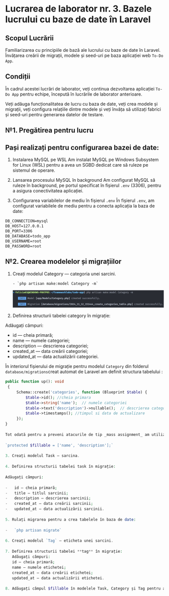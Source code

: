 # Lucrarea de laborator nr. 3. Bazele lucrului cu baze de date în Laravel

## Scopul Lucrării

Familiarizarea cu principiile de bază ale lucrului cu baze de date în Laravel. Învățarea creării de migrații, modele și seed-uri pe baza aplicației web `To-Do App`.

## Condiții

În cadrul acestei lucrări de laborator, veți continua dezvoltarea aplicației `To-Do App` pentru echipe, începută în lucrările de laborator anterioare.

Veți adăuga funcționalitatea de lucru cu baza de date, veți crea modele și migrații, veți configura relațiile dintre modele și veți învăța să utilizați fabrici și seed-uri pentru generarea datelor de testare.

## №1. Pregătirea pentru lucru

## Pași realizați pentru configurarea bazei de date:

1. Instalarea MySQL pe WSL
   Am instalat MySQL pe Windows Subsystem for Linux (WSL) pentru a avea un SGBD dedicat care să ruleze pe sistemul de operare.

2. Lansarea procesului MySQL în background
   Am configurat MySQL să ruleze în background, pe portul specificat în fișierul `.env` (3306), pentru a asigura conectivitatea aplicației.

3. Configurarea variabilelor de mediu în fișierul `.env`
   În fișierul `.env`, am configurat variabilele de mediu pentru a conecta aplicația la baza de date:

```
DB_CONNECTION=mysql
DB_HOST=127.0.0.1
DB_PORT=3306
DB_DATABASE=todo_app
DB_USERNAME=root
DB_PASSWORD=root
```

## №2. Crearea modelelor și migrațiilor

1.  Creați modelul Category — categoria unei sarcini.

        - `php artisan make:model Category -m`

    ![model_category](image.png)

2.  Definirea structurii tabelei category în migrație:

Adăugați câmpuri:

-   id — cheia primară;
-   name — numele categoriei;
-   description — descrierea categoriei;
-   created_at — data creării categoriei;
-   updated_at — data actualizării categoriei.

În interiorul fișierului de migrație pentru modelul `Category` din folderul `database/migrations`creat automat de Laravel am definit structura tabelului :

```php
public function up(): void
 {
     Schema::create('categories', function (Blueprint $table) {
         $table->id(); //cheia primara
         $table->string('name');  // numele categoriei
         $table->text('description')->nullable();  // descrierea categoriei
         $table->timestamps(); //timpul si data de actualizare
     });
}

Tot odată pentru a preveni atacurile de tip _mass assignment_ am utilizat variabila `$fillable` în În modelul `Category` (fișierul `app/Models/Category.php`) pentru a specifica exact care câmpuri sunt permise pentru atribuire în masă, reducând riscul de acces neautorizat la alte câmpuri.

`protected $fillable = ['name', 'description'];`

3. Creați modelul Task — sarcina.

4. Definirea structurii tabelei task în migrație:

Adăugați câmpuri:

-   id — cheia primară;
-   title — titlul sarcinii;
-   description — descrierea sarcinii;
-   created_at — data creării sarcinii;
-   updated_at — data actualizării sarcinii.

5. Rulați migrarea pentru a crea tabelele în baza de date:

-   `php artisan migrate`

6. Creați modelul `Tag` — eticheta unei sarcini.

7. Definirea structurii tabelei **tag** în migrație:
   Adăugați câmpuri:
   id — cheia primară;
   name — numele etichetei;
   created_at — data creării etichetei;
   updated_at — data actualizării etichetei.

8. Adăugați câmpul $fillable în modelele Task, Category și Tag pentru a permite atribuirea în masă a datelor.

```
